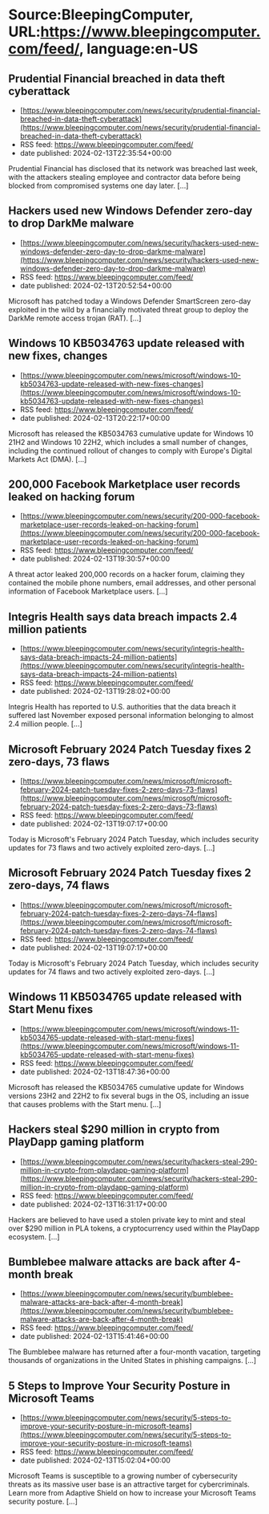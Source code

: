 # Source:BleepingComputer, URL:https://www.bleepingcomputer.com/feed/, language:en-US

## Prudential Financial breached in data theft cyberattack
 - [https://www.bleepingcomputer.com/news/security/prudential-financial-breached-in-data-theft-cyberattack](https://www.bleepingcomputer.com/news/security/prudential-financial-breached-in-data-theft-cyberattack)
 - RSS feed: https://www.bleepingcomputer.com/feed/
 - date published: 2024-02-13T22:35:54+00:00

Prudential Financial has disclosed that its network was breached last week, with the attackers stealing employee and contractor data before being blocked from compromised systems one day later. [...]

## Hackers used new Windows Defender zero-day to drop DarkMe malware
 - [https://www.bleepingcomputer.com/news/security/hackers-used-new-windows-defender-zero-day-to-drop-darkme-malware](https://www.bleepingcomputer.com/news/security/hackers-used-new-windows-defender-zero-day-to-drop-darkme-malware)
 - RSS feed: https://www.bleepingcomputer.com/feed/
 - date published: 2024-02-13T20:52:54+00:00

Microsoft has patched today a Windows Defender SmartScreen zero-day exploited in the wild by a financially motivated threat group to deploy the DarkMe remote access trojan (RAT). [...]

## Windows 10 KB5034763 update released with new fixes, changes
 - [https://www.bleepingcomputer.com/news/microsoft/windows-10-kb5034763-update-released-with-new-fixes-changes](https://www.bleepingcomputer.com/news/microsoft/windows-10-kb5034763-update-released-with-new-fixes-changes)
 - RSS feed: https://www.bleepingcomputer.com/feed/
 - date published: 2024-02-13T20:22:17+00:00

Microsoft has released the KB5034763 cumulative update for Windows 10 21H2 and Windows 10 22H2, which includes a small number of changes, including the continued rollout of changes to comply with Europe's Digital Markets Act (DMA). [...]

## 200,000 Facebook Marketplace user records leaked on hacking forum
 - [https://www.bleepingcomputer.com/news/security/200-000-facebook-marketplace-user-records-leaked-on-hacking-forum](https://www.bleepingcomputer.com/news/security/200-000-facebook-marketplace-user-records-leaked-on-hacking-forum)
 - RSS feed: https://www.bleepingcomputer.com/feed/
 - date published: 2024-02-13T19:30:57+00:00

A threat actor leaked 200,000 records on a hacker forum, claiming they contained the mobile phone numbers, email addresses, and other personal information of Facebook Marketplace users. [...]

## Integris Health says data breach impacts 2.4 million patients
 - [https://www.bleepingcomputer.com/news/security/integris-health-says-data-breach-impacts-24-million-patients](https://www.bleepingcomputer.com/news/security/integris-health-says-data-breach-impacts-24-million-patients)
 - RSS feed: https://www.bleepingcomputer.com/feed/
 - date published: 2024-02-13T19:28:02+00:00

Integris Health has reported to U.S. authorities that the data breach it suffered last November exposed personal information belonging to almost 2.4 million people. [...]

## Microsoft February 2024 Patch Tuesday fixes 2 zero-days, 73 flaws
 - [https://www.bleepingcomputer.com/news/microsoft/microsoft-february-2024-patch-tuesday-fixes-2-zero-days-73-flaws](https://www.bleepingcomputer.com/news/microsoft/microsoft-february-2024-patch-tuesday-fixes-2-zero-days-73-flaws)
 - RSS feed: https://www.bleepingcomputer.com/feed/
 - date published: 2024-02-13T19:07:17+00:00

Today is Microsoft's February 2024 Patch Tuesday, which includes security updates for 73 flaws and two actively exploited zero-days. [...]

## Microsoft February 2024 Patch Tuesday fixes 2 zero-days, 74 flaws
 - [https://www.bleepingcomputer.com/news/microsoft/microsoft-february-2024-patch-tuesday-fixes-2-zero-days-74-flaws](https://www.bleepingcomputer.com/news/microsoft/microsoft-february-2024-patch-tuesday-fixes-2-zero-days-74-flaws)
 - RSS feed: https://www.bleepingcomputer.com/feed/
 - date published: 2024-02-13T19:07:17+00:00

Today is Microsoft's February 2024 Patch Tuesday, which includes security updates for 74 flaws and two actively exploited zero-days. [...]

## Windows 11 KB5034765 update released with Start Menu fixes
 - [https://www.bleepingcomputer.com/news/microsoft/windows-11-kb5034765-update-released-with-start-menu-fixes](https://www.bleepingcomputer.com/news/microsoft/windows-11-kb5034765-update-released-with-start-menu-fixes)
 - RSS feed: https://www.bleepingcomputer.com/feed/
 - date published: 2024-02-13T18:47:36+00:00

Microsoft has released the KB5034765 cumulative update for Windows versions 23H2 and 22H2 to fix several bugs in the OS, including an issue that causes problems with the Start menu. [...]

## Hackers steal $290 million in crypto from PlayDapp gaming platform
 - [https://www.bleepingcomputer.com/news/security/hackers-steal-290-million-in-crypto-from-playdapp-gaming-platform](https://www.bleepingcomputer.com/news/security/hackers-steal-290-million-in-crypto-from-playdapp-gaming-platform)
 - RSS feed: https://www.bleepingcomputer.com/feed/
 - date published: 2024-02-13T16:31:17+00:00

Hackers are believed to have used a stolen private key to mint and steal over $290 million in PLA tokens, a cryptocurrency used within the PlayDapp ecosystem. [...]

## Bumblebee malware attacks are back after 4-month break
 - [https://www.bleepingcomputer.com/news/security/bumblebee-malware-attacks-are-back-after-4-month-break](https://www.bleepingcomputer.com/news/security/bumblebee-malware-attacks-are-back-after-4-month-break)
 - RSS feed: https://www.bleepingcomputer.com/feed/
 - date published: 2024-02-13T15:41:46+00:00

The Bumblebee malware has returned after a four-month vacation, targeting thousands of organizations in the United States in phishing campaigns. [...]

## 5 Steps to Improve Your Security Posture in Microsoft Teams
 - [https://www.bleepingcomputer.com/news/security/5-steps-to-improve-your-security-posture-in-microsoft-teams](https://www.bleepingcomputer.com/news/security/5-steps-to-improve-your-security-posture-in-microsoft-teams)
 - RSS feed: https://www.bleepingcomputer.com/feed/
 - date published: 2024-02-13T15:02:04+00:00

Microsoft Teams is susceptible to a growing number of cybersecurity threats as its massive user base is an attractive target for cybercriminals. Learn more from Adaptive Shield on how to increase your Microsoft Teams security posture. [...]

